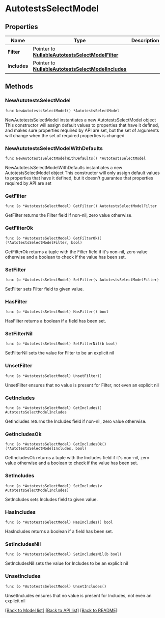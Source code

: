 # AutotestsSelectModel

## Properties

Name | Type | Description | Notes
------------ | ------------- | ------------- | -------------
**Filter** | Pointer to [**NullableAutotestsSelectModelFilter**](AutotestsSelectModelFilter.md) |  | [optional] 
**Includes** | Pointer to [**NullableAutotestsSelectModelIncludes**](AutotestsSelectModelIncludes.md) |  | [optional] 

## Methods

### NewAutotestsSelectModel

`func NewAutotestsSelectModel() *AutotestsSelectModel`

NewAutotestsSelectModel instantiates a new AutotestsSelectModel object
This constructor will assign default values to properties that have it defined,
and makes sure properties required by API are set, but the set of arguments
will change when the set of required properties is changed

### NewAutotestsSelectModelWithDefaults

`func NewAutotestsSelectModelWithDefaults() *AutotestsSelectModel`

NewAutotestsSelectModelWithDefaults instantiates a new AutotestsSelectModel object
This constructor will only assign default values to properties that have it defined,
but it doesn't guarantee that properties required by API are set

### GetFilter

`func (o *AutotestsSelectModel) GetFilter() AutotestsSelectModelFilter`

GetFilter returns the Filter field if non-nil, zero value otherwise.

### GetFilterOk

`func (o *AutotestsSelectModel) GetFilterOk() (*AutotestsSelectModelFilter, bool)`

GetFilterOk returns a tuple with the Filter field if it's non-nil, zero value otherwise
and a boolean to check if the value has been set.

### SetFilter

`func (o *AutotestsSelectModel) SetFilter(v AutotestsSelectModelFilter)`

SetFilter sets Filter field to given value.

### HasFilter

`func (o *AutotestsSelectModel) HasFilter() bool`

HasFilter returns a boolean if a field has been set.

### SetFilterNil

`func (o *AutotestsSelectModel) SetFilterNil(b bool)`

 SetFilterNil sets the value for Filter to be an explicit nil

### UnsetFilter
`func (o *AutotestsSelectModel) UnsetFilter()`

UnsetFilter ensures that no value is present for Filter, not even an explicit nil
### GetIncludes

`func (o *AutotestsSelectModel) GetIncludes() AutotestsSelectModelIncludes`

GetIncludes returns the Includes field if non-nil, zero value otherwise.

### GetIncludesOk

`func (o *AutotestsSelectModel) GetIncludesOk() (*AutotestsSelectModelIncludes, bool)`

GetIncludesOk returns a tuple with the Includes field if it's non-nil, zero value otherwise
and a boolean to check if the value has been set.

### SetIncludes

`func (o *AutotestsSelectModel) SetIncludes(v AutotestsSelectModelIncludes)`

SetIncludes sets Includes field to given value.

### HasIncludes

`func (o *AutotestsSelectModel) HasIncludes() bool`

HasIncludes returns a boolean if a field has been set.

### SetIncludesNil

`func (o *AutotestsSelectModel) SetIncludesNil(b bool)`

 SetIncludesNil sets the value for Includes to be an explicit nil

### UnsetIncludes
`func (o *AutotestsSelectModel) UnsetIncludes()`

UnsetIncludes ensures that no value is present for Includes, not even an explicit nil

[[Back to Model list]](../README.md#documentation-for-models) [[Back to API list]](../README.md#documentation-for-api-endpoints) [[Back to README]](../README.md)



